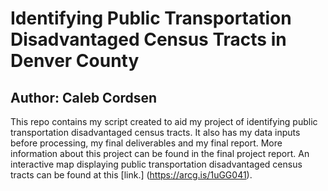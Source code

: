 # Identifying Public Transportation Disadvantaged Census Tracts in Denver County
## Author: Caleb Cordsen

This repo contains my script created to aid my project of identifying public transportation disadvantaged census tracts. It also has my data inputs before processing, my final deliverables and my final report. More information about this project can be found in the final project report. An interactive map displaying public transportation disadvantaged census tracts can be found at this [link.] (https://arcg.is/1uGG041).
